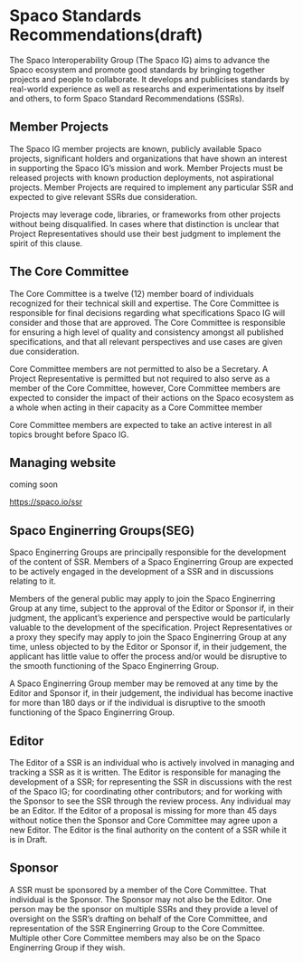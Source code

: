 # Spaco Standards Recommendations(draft)

The Spaco Interoperability Group (The Spaco IG) aims to advance the Spaco ecosystem and promote good standards by bringing together projects and people to collaborate. It develops and publicises standards by real-world experience as well as researchs and experimentations by itself and others, to form Spaco Standard Recommendations (SSRs).


## Member Projects

The Spaco IG member projects are known, publicly available Spaco projects, significant holders and organizations that have shown an interest in supporting the Spaco IG’s mission and work. Member Projects must be released projects with known production deployments, not aspirational projects. Member Projects are required to implement any particular SSR and expected to give relevant SSRs due consideration.

Projects may leverage code, libraries, or frameworks from other projects without being disqualified. In cases where that distinction is unclear that Project Representatives should use their best judgment to implement the spirit of this clause.


## The Core Committee

The Core Committee is a twelve (12) member board of individuals recognized for their technical skill and expertise. The Core Committee is responsible for final decisions regarding what specifications Spaco IG will consider and those that are approved. The Core Committee is responsible for ensuring a high level of quality and consistency amongst all published specifications, and that all relevant perspectives and use cases are given due consideration.

Core Committee members are not permitted to also be a Secretary. A Project Representative is permitted but not required to also serve as a member of the Core Committee, however, Core Committee members are expected to consider the impact of their actions on the Spaco ecosystem as a whole when acting in their capacity as a Core Committee member

Core Committee members are expected to take an active interest in all topics brought before Spaco IG.


## Managing website

coming soon

https://spaco.io/ssr


## Spaco Enginerring Groups(SEG)

Spaco Enginerring Groups are principally responsible for the development of the content of SSR. Members of a Spaco Enginerring Group are expected to be actively engaged in the development of a SSR and in discussions relating to it.

Members of the general public may apply to join the Spaco Enginerring Group at any time, subject to the approval of the Editor or Sponsor if, in their judgment, the applicant’s experience and perspective would be particularly valuable to the development of the specification. Project Representatives or a proxy they specify may apply to join the Spaco Enginerring Group at any time, unless objected to by the Editor or Sponsor if, in their judgement, the applicant has little value to offer the process and/or would be disruptive to the smooth functioning of the Spaco Enginerring Group.

A Spaco Enginerring Group member may be removed at any time by the Editor and Sponsor if, in their judgement, the individual has become inactive for more than 180 days or if the individual is disruptive to the smooth functioning of the Spaco Enginerring Group.


## Editor

The Editor of a SSR is an individual who is actively involved in managing and tracking a SSR as it is written. The Editor is responsible for managing the development of a SSR; for representing the SSR in discussions with the rest of the Spaco IG; for coordinating other contributors; and for working with the Sponsor to see the SSR through the review process. Any individual may be an Editor. If the Editor of a proposal is missing for more than 45 days without notice then the Sponsor and Core Committee may agree upon a new Editor. The Editor is the final authority on the content of a SSR while it is in Draft.


## Sponsor

A SSR must be sponsored by a member of the Core Committee. That individual is the Sponsor. The Sponsor may not also be the Editor. One person may be the sponsor on multiple SSRs and they provide a level of oversight on the SSR’s drafting on behalf of the Core Committee, and representation of the SSR Enginerring Group to the Core Committee. Multiple other Core Committee members may also be on the Spaco Enginerring Group if they wish.
